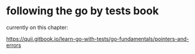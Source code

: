 # following the go by tests book
 currently on this chapter:

https://quii.gitbook.io/learn-go-with-tests/go-fundamentals/pointers-and-errors
